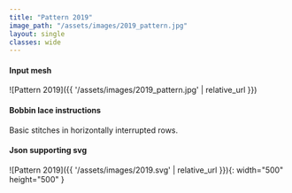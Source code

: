 ```yaml
---
title: "Pattern 2019"
image_path: "/assets/images/2019_pattern.jpg"
layout: single
classes: wide
---
```


#### Input mesh

![Pattern 2019]({{ '/assets/images/2019_pattern.jpg' | relative_url }})

#### Bobbin lace instructions

Basic stitches in horizontally interrupted rows.

#### Json supporting svg

![Pattern 2019]({{ '/assets/images/2019.svg' | relative_url }}){: width="500" height="500" }


